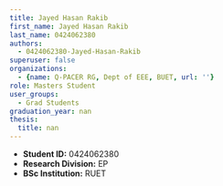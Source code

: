 ```yaml
---
title: Jayed Hasan Rakib
first_name: Jayed Hasan Rakib
last_name: 0424062380
authors:
  - 0424062380-Jayed-Hasan-Rakib
superuser: false
organizations:
  - {name: Q-PACER RG, Dept of EEE, BUET, url: ''}
role: Masters Student
user_groups:
  - Grad Students
graduation_year: nan
thesis:
  title: nan
---
```


* **Student ID:** 0424062380
* **Research Division:** EP
* **BSc Institution:** RUET
